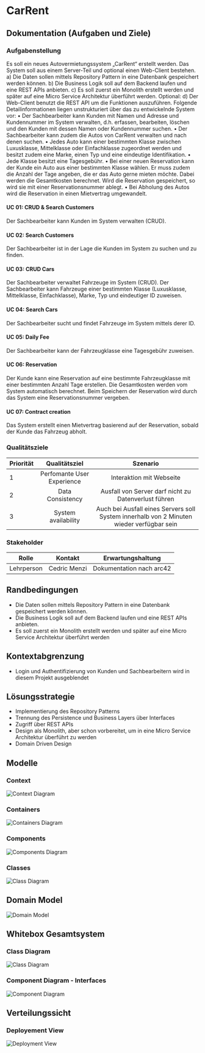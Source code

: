 # CarRent 

## Dokumentation (Aufgaben und Ziele)

### Aufgabenstellung
Es soll ein neues Autovermietungssystem „CarRent“ erstellt werden. Das System soll aus einem Server-Teil und
optional einen Web-Client bestehen.
a) Die Daten sollen mittels Repository Pattern in eine Datenbank gespeichert werden können.
b) Die Business Logik soll auf dem Backend laufen und eine REST APIs anbieten.
c) Es soll zuerst ein Monolith erstellt werden und später auf eine Micro Service Architektur überführt
werden.
Optional:
d) Der Web-Client benutzt die REST API um die Funktionen auszuführen.
Folgende Detailinformationen liegen unstrukturiert über das zu entwickelnde System vor:
• Der Sachbearbeiter kann Kunden mit Namen und Adresse und Kundennummer im System verwalten,
d.h. erfassen, bearbeiten, löschen und den Kunden mit dessen Namen oder Kundennummer suchen.
• Der Sachbearbeiter kann zudem die Autos von CarRent verwalten und nach denen suchen.
• Jedes Auto kann einer bestimmten Klasse zwischen Luxusklasse, Mittelklasse oder Einfachklasse
zugeordnet werden und besitzt zudem eine Marke, einen Typ und eine eindeutige Identifikation.
• Jede Klasse besitzt eine Tagesgebühr.
• Bei einer neuen Reservation kann der Kunde ein Auto aus einer bestimmten Klasse wählen. Er muss
zudem die Anzahl der Tage angeben, die er das Auto gerne mieten möchte. Dabei werden die
Gesamtkosten berechnet. Wird die Reservation gespeichert, so wird sie mit einer Reservationsnummer
ablegt.
• Bei Abholung des Autos wird die Reservation in einen Mietvertrag umgewandelt.

#### UC 01: CRUD & Search Customers
Der Sachbearbeiter kann Kunden im System verwalten (CRUD).

#### UC 02: Search Customers
Der Sachbearbeiter ist in der Lage die Kunden im System zu suchen und zu finden.

#### UC 03: CRUD Cars
Der Sachbearbeiter verwaltet Fahrzeuge im System (CRUD). Der Sachbearbeiter kann Fahrzeuge einer bestimmten Klasse (Luxusklasse, Mittelklasse, Einfachklasse), Marke, Typ und eindeutiger ID zuweisen.

#### UC 04: Search Cars
Der Sachbearbeiter sucht und findet Fahrzeuge im System mittels derer ID.

#### UC 05: Daily Fee
Der Sachbearbeiter kann der Fahrzeugklasse eine Tagesgebühr zuweisen.

#### UC 06: Reservation
Der Kunde kann eine Reservation auf eine bestimmte Fahrzeugklasse mit einer bestimmten Anzahl Tage erstellen. Die Gesamtkosten werden vom System automatisch berechnet. Beim Speichern der Reservation wird durch das System eine Reservationsnummer vergeben.

#### UC 07: Contract creation
Das System erstellt einen Mietvertrag basierend auf der Reservation, sobald der Kunde das Fahrzeug abholt.

### Qualitätsziele
| Priorität | Qualitätsziel | Szenario |
|----------|:---------:|:---------:|
| 1 | Perfomante User Experience| Interaktion mit Webseite |
| 2 | Data Consistency | Ausfall von Server darf nicht zu Datenverlust führen |
| 3 | System availability | Auch bei Ausfall eines Servers soll System innerhalb von 2 Minuten wieder verfügbar sein |

### Stakeholder
| Rolle | Kontakt | Erwartungshaltung |
|----------|:---------:|:---------:|
| Lehrperson | Cedric Menzi | Dokumentation nach arc42 |

## Randbedingungen
- Die Daten sollen mittels Repository Pattern in eine Datenbank gespeichert werden können.
- Die Business Logik soll auf dem Backend laufen und eine REST APIs anbieten.
- Es soll zuerst ein Monolith erstellt werden und später auf eine Micro Service Architektur überführt werden

## Kontextabgrenzung
- Login und Authentifizierung von Kunden und Sachbearbeitern wird in diesem Projekt ausgeblendet

## Lösungsstrategie
- Implementierung des Repository Patterns
- Trennung des Persistence und Business Layers über Interfaces
- Zugriff über REST APIs
- Design als Monolith, aber schon vorbereitet, um in eine Micro Service Architektur überführt zu werden
- Domain Driven Design

## Modelle
### Context
![Context Diagram](images/Aufgaben/Context.PNG)

### Containers
![Containers Diagram](images/Aufgaben/Containers.PNG)

### Components
![Components Diagram](images/Aufgaben/Components.PNG)

### Classes
![Class Diagram](images/Aufgaben/Classes.PNG)

## Domain Model
![Domain Model](images/Aufgaben/DomainModel.PNG)

## Whitebox Gesamtsystem
### Class Diagram
![Class Diagram](images/Aufgaben/Class_Diagram.png)

### Component Diagram - Interfaces
![Component Diagram](images/Aufgaben/Component_Diagram.PNG)

## Verteilungssicht
### Deployement View
![Deployment View](images/Aufgaben/Deployment_View.PNG)
